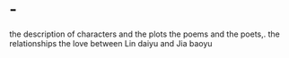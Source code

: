 # -
the description of characters and the plots
the poems and the poets,\.
the relationships
the love between Lin daiyu and Jia baoyu
